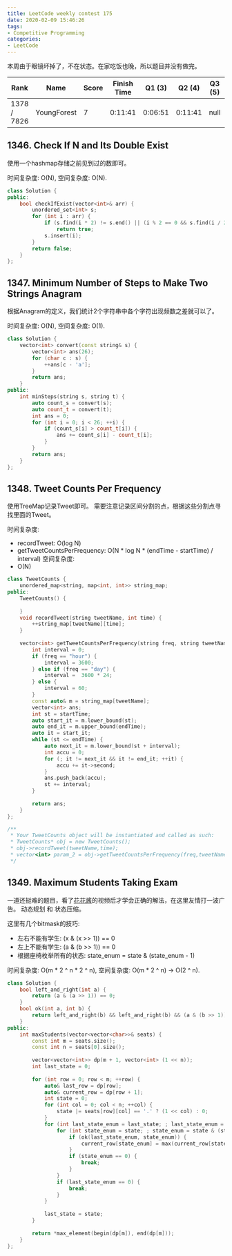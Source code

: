 ```yaml
---
title: LeetCode weekly contest 175
date: 2020-02-09 15:46:26
tags:
- Competitive Programming
categories:
- LeetCode
---
```


本周由于眼镜坏掉了，不在状态。在家吃饭也晚，所以题目并没有做完。

| Rank |	Name |	Score |	Finish Time | 	Q1 (3) |	Q2 (4) |	Q3 (5) |	Q4 (6)|
|--|--|--|--|--|--|--|--|
| 1378 / 7826 |	YoungForest | 	7	 | 0:11:41 | 0:06:51 | 0:11:41 | null | null |


## 1346. Check If N and Its Double Exist

使用一个hashmap存储之前见到过的数即可。

时间复杂度: O(N),
空间复杂度: O(N).

```cpp
class Solution {
public:
    bool checkIfExist(vector<int>& arr) {
        unordered_set<int> s;
        for (int i : arr) {
            if (s.find(i * 2) != s.end() || (i % 2 == 0 && s.find(i / 2) != s.end()))
                return true;
            s.insert(i);
        }
        return false;
    }
};
```

## 1347. Minimum Number of Steps to Make Two Strings Anagram

根据Anagram的定义，我们统计2个字符串中各个字符出现频数之差就可以了。

时间复杂度: O(N),
空间复杂度: O(1).

```cpp
class Solution {
    vector<int> convert(const string& s) {
        vector<int> ans(26);
        for (char c : s) {
            ++ans[c - 'a'];
        }
        return ans;
    }
public:
    int minSteps(string s, string t) {
        auto count_s = convert(s);
        auto count_t = convert(t);
        int ans = 0;
        for (int i = 0; i < 26; ++i) {
            if (count_s[i] > count_t[i]) {
                ans += count_s[i] - count_t[i];
            }            
        }
        return ans;
    }
};
```

## 1348. Tweet Counts Per Frequency

使用TreeMap记录Tweet即可。
需要注意记录区间分割的点，根据这些分割点寻找里面的Tweet。

时间复杂度:
- recordTweet: O(log N)
- getTweetCountsPerFrequency: O(N * log N * (endTime - startTime) / interval)
空间复杂度:
- O(N)

```cpp
class TweetCounts {
    unordered_map<string, map<int, int>> string_map;
public:
    TweetCounts() {
        
    }
    void recordTweet(string tweetName, int time) {
        ++string_map[tweetName][time];
    }
    
    vector<int> getTweetCountsPerFrequency(string freq, string tweetName, int startTime, int endTime) {
        int interval = 0;
        if (freq == "hour") {
            interval = 3600;
        } else if (freq == "day") {
            interval =  3600 * 24;
        } else {
            interval = 60;
        }
        const auto& m = string_map[tweetName];
        vector<int> ans;
        int st = startTime;
        auto start_it = m.lower_bound(st);
        auto end_it = m.upper_bound(endTime);
        auto it = start_it;
        while (st <= endTime) {
            auto next_it = m.lower_bound(st + interval);
            int accu = 0;
            for (; it != next_it && it != end_it; ++it) {
                accu += it->second;
            }
            ans.push_back(accu);
            st += interval;
        }
        
        return ans;
    }
};

/**
 * Your TweetCounts object will be instantiated and called as such:
 * TweetCounts* obj = new TweetCounts();
 * obj->recordTweet(tweetName,time);
 * vector<int> param_2 = obj->getTweetCountsPerFrequency(freq,tweetName,startTime,endTime);
 */
```

## 1349. Maximum Students Taking Exam

一道还挺难的题目，看了[花花酱](https://www.bilibili.com/video/av88416735)的视频后才学会正确的解法，在这里友情打一波广告。
动态规划 和 状态压缩。

这里有几个bitmask的技巧:
- 左右不能有学生: (x & (x >> 1)) == 0
- 左上不能有学生: (a & (b >> 1)) == 0
- 根据座椅枚举所有的状态: state_enum = state & (state_enum - 1)

时间复杂度: O(m * 2 ^ n * 2 ^ n),
空间复杂度: O(m * 2 ^ n) -> O(2 ^ n).

```cpp
class Solution {
    bool left_and_right(int a) {
        return (a & (a >> 1)) == 0;
    }
    bool ok(int a, int b) {
        return left_and_right(b) && left_and_right(b) && (a & (b >> 1)) == 0 && (b & (a >> 1)) == 0;
    }
public:
    int maxStudents(vector<vector<char>>& seats) {
        const int m = seats.size();
        const int n = seats[0].size();
        
        vector<vector<int>> dp(m + 1, vector<int> (1 << n));
        int last_state = 0;
        
        for (int row = 0; row < m; ++row) {
            auto& last_row = dp[row];
            auto& current_row = dp[row + 1];
            int state = 0;
            for (int col = 0; col < n; ++col) {
                state |= seats[row][col] == '.' ? (1 << col) : 0;
            }
            for (int last_state_enum = last_state; ; last_state_enum = last_state & (last_state_enum - 1)) {
                for (int state_enum = state; ; state_enum = state & (state_enum - 1)) {
                    if (ok(last_state_enum, state_enum)) {
                        current_row[state_enum] = max(current_row[state_enum], last_row[last_state_enum] +  __builtin_popcount(state_enum));
                    }
                    if (state_enum == 0) {
                        break;
                    }
                }
                if (last_state_enum == 0) {
                    break;
                }
            }
            
            last_state = state;
        }
        
        return *max_element(begin(dp[m]), end(dp[m]));
    }
};
```
